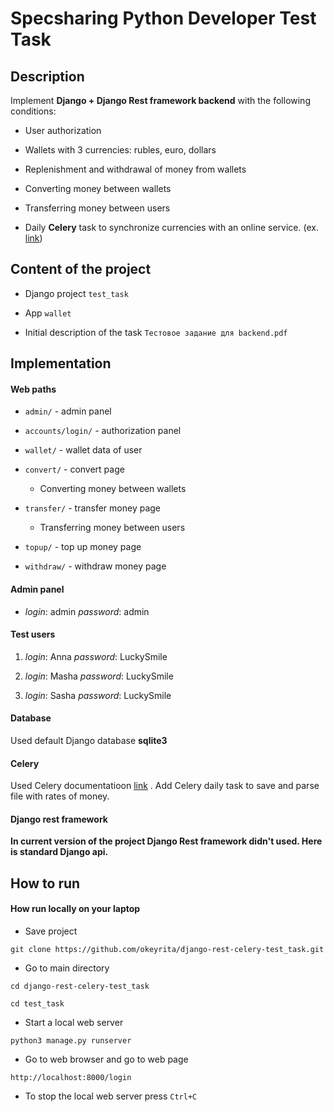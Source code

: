 # Specsharing Python Developer Test Task

## Description

Implement __Django + Django Rest framework backend__ with the following conditions:

* User authorization

* Wallets with 3 currencies: rubles, euro, dollars

* Replenishment and withdrawal of money from wallets

* Converting money between wallets

* Transferring money between users

* Daily __Сelery__ task to synchronize currencies with an online service. (ex. [link](https://www.cbr-xml-daily.ru/daily.xml​))

## Content of the project

* Django project `test_task`

* App `wallet`

* Initial description of the task `Тестовое задание для backend.pdf`

## Implementation

#### Web paths

* `admin/` - admin panel

* `accounts/login/` - authorization panel

* `wallet/` - wallet data of user

* `convert/` - convert page
    * Converting money between wallets

* `transfer/` - transfer money page
    * Transferring money between users

* `topup/` - top up money page

* `withdraw/` - withdraw money page

#### Admin panel 

* _login_: admin
_password_: admin

#### Test users

1. _login_: Anna 
_password_: LuckySmile

2. _login_: Masha 
_password_: LuckySmile

3. _login_: Sasha 
_password_: LuckySmile
#### Database

Used default Django database __sqlite3__

#### Celery

Used Celery documentatioon [link](https://docs.celeryproject.org/en/stable/) .
Add Celery daily task to save and parse file with rates of money. 
#### Django rest framework 

__In current version of the project Django Rest framework didn't used. Here is standard Django api.__

## How to run 

#### How run locally on your laptop

* Save project 
```
git clone https://github.com/okeyrita/django-rest-celery-test_task.git
```
* Go to main directory
```
cd django-rest-celery-test_task

cd test_task
```
* Start a local web server
```
python3 manage.py runserver
```
* Go to web browser and go to web page
```
http://localhost:8000/login
```
* To stop the local web server press `Ctrl+C`
